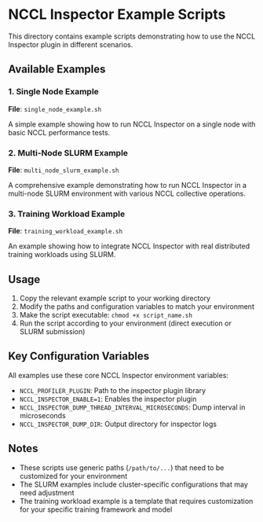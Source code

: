 # NCCL Inspector Example Scripts

This directory contains example scripts demonstrating how to use the NCCL Inspector plugin in different scenarios.

## Available Examples

### 1. Single Node Example
**File**: `single_node_example.sh`

A simple example showing how to run NCCL Inspector on a single node with basic NCCL performance tests.

### 2. Multi-Node SLURM Example
**File**: `multi_node_slurm_example.sh`

A comprehensive example demonstrating how to run NCCL Inspector in a multi-node SLURM environment with various NCCL collective operations.

### 3. Training Workload Example
**File**: `training_workload_example.sh`

An example showing how to integrate NCCL Inspector with real distributed training workloads using SLURM.

## Usage

1. Copy the relevant example script to your working directory
2. Modify the paths and configuration variables to match your environment
3. Make the script executable: `chmod +x script_name.sh`
4. Run the script according to your environment (direct execution or SLURM submission)

## Key Configuration Variables

All examples use these core NCCL Inspector environment variables:

- `NCCL_PROFILER_PLUGIN`: Path to the inspector plugin library
- `NCCL_INSPECTOR_ENABLE=1`: Enables the inspector plugin
- `NCCL_INSPECTOR_DUMP_THREAD_INTERVAL_MICROSECONDS`: Dump interval in microseconds
- `NCCL_INSPECTOR_DUMP_DIR`: Output directory for inspector logs

## Notes

- These scripts use generic paths (`/path/to/...`) that need to be customized for your environment
- The SLURM examples include cluster-specific configurations that may need adjustment
- The training workload example is a template that requires customization for your specific training framework and model
